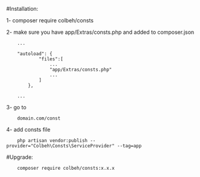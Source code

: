 #Installation: 

1- composer require colbeh/consts

2- make sure you have app/Extras/consts.php and added to composer.json

        ...
        
        "autoload": {
                "files":[
                    ...
                    "app/Extras/consts.php"
                    ...
                ]
            },
            
        ...

3- go to 

        domain.com/const
        
4- add consts file
        
        php artisan vendor:publish --provider="Colbeh\Consts\ServiceProvider" --tag=app


#Upgrade:
 
        composer require colbeh/consts:x.x.x


